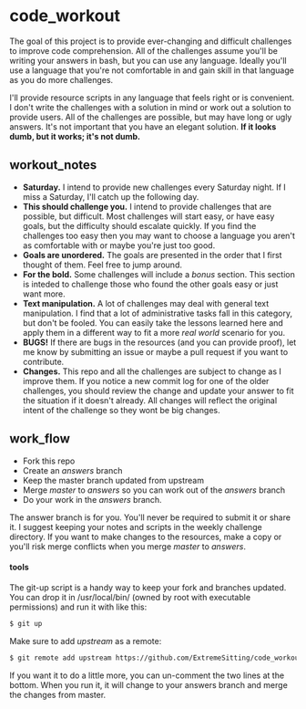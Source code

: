 # code_workout

The goal of this project is to provide ever-changing and difficult challenges to improve code comprehension. All of the challenges assume you'll be writing your answers in bash, but you can use any language. Ideally you'll use a language that you're not comfortable in and gain skill in that language as you do more challenges.

I'll provide resource scripts in any language that feels right or is convenient. I don't write the challenges with a solution in mind or work out a solution to provide users. All of the challenges are possible, but may have long or ugly answers. It's not important that you have an elegant solution. **If it looks dumb, but it works; it's not dumb.**

## workout_notes

* **Saturday.** I intend to provide new challenges every Saturday night. If I miss a Saturday, I'll catch up the following day.
* **This should challenge you.** I intend to provide challenges that are possible, but difficult. Most challenges will start easy, or have easy goals, but the difficulty should escalate quickly. If you find the challenges too easy then you may want to choose a language you aren't as comfortable with or maybe you're just too good.
* **Goals are unordered.** The goals are presented in the order that I first thought of them. Feel free to jump around.
* **For the bold.** Some challenges will include a *bonus* section. This section is inteded to challenge those who found the other goals easy or just want more.
* **Text manipulation.** A lot of challenges may deal with general text manipulation. I find that a lot of administrative tasks fall in this category, but don't be fooled. You can easily take the lessons learned here and apply them in a different way to fit a more *real world* scenario for you.
* **BUGS!** If there are bugs in the resources (and you can provide proof), let me know by submitting an issue or maybe a pull request if you want to contribute.
* **Changes.** This repo and all the challenges are subject to change as I improve them. If you notice a new commit log for one of the older challenges, you should review the change and update your answer to fit the situation if it doesn't already. All changes will reflect the original intent of the challenge so they wont be big changes.

## work_flow

* Fork this repo
* Create an *answers* branch
* Keep the master branch updated from upstream
* Merge *master* to *answers* so you can work out of the *answers* branch
* Do your work in the *answers* branch.

The answer branch is for you. You'll never be required to submit it or share it. I suggest keeping your notes and scripts in the weekly challenge directory. If you want to make changes to the resources, make a copy or you'll risk merge conflicts when you merge *master* to *answers*.

#### tools

The git-up script is a handy way to keep your fork and branches updated. You can drop it in /usr/local/bin/ (owned by root with executable permissions) and run it with like this:

```bash
$ git up
```

Make sure to add *upstream* as a remote:
```bash
$ git remote add upstream https://github.com/ExtremeSitting/code_workout.git
```
If you want it to do a little more, you can un-comment the two lines at the bottom. When you run it, it will change to your answers branch and merge the changes from master.
